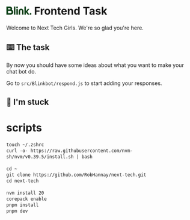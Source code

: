# <img src="public/Blink-text.svg" alt="Blink logo" height="22"/> Frontend Task

Welcome to Next Tech Girls. We're so glad you're here.

## ⌨️ The task

By now you should have some ideas about what you want to make your chat bot do.

Go to `src/Blinkbot/respond.js` to start adding your responses.

## 💭 I'm stuck



# scripts

```shell
touch ~/.zshrc
curl -o- https://raw.githubusercontent.com/nvm-sh/nvm/v0.39.5/install.sh | bash

cd ~
git clone https://github.com/RobHannay/next-tech.git
cd next-tech

nvm install 20
corepack enable
pnpm install
pnpm dev
```
